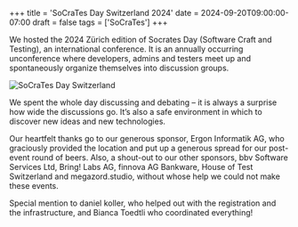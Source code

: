 +++
title = 'SoCraTes Day Switzerland 2024'
date = 2024-09-20T09:00:00-07:00
draft = false
tags = ['SoCraTes']
+++

We hosted the 2024 Zürich edition of Socrates Day (Software Craft and Testing),
an international conference. It is an annually occurring unconference where
developers, admins and testers meet up and spontaneously organize themselves
into discussion groups.

<!--more-->

![SoCraTes Day
Switzerland](https://codersonly.org/wp-content/uploads/2024/09/socratesday-after-post.png)

We spent the whole day discussing and debating – it is always a surprise how
wide the discussions go. It’s also a safe environment in which to discover new
ideas and new technologies.

Our heartfelt thanks go to our generous sponsor, Ergon Informatik AG, who
graciously provided the location and put up a generous spread for our
post-event round of beers. Also, a shout-out to our other sponsors, bbv
Software Services Ltd, Bring! Labs AG, finnova AG Bankware, House of Test
Switzerland and megazord.studio, without whose help we could not make these
events.

Special mention to daniel koller, who helped out with the registration and the
infrastructure, and Bianca Toedtli who coordinated everything!
